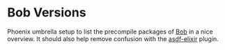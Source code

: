 # Bob Versions

Phoenix umbrella setup to list the precompile packages of [Bob](https://github.com/hexpm/bob) in a nice overview. It should also help remove confusion with the [asdf-elixir](https://github.com/asdf-vm/asdf-elixir) plugin.